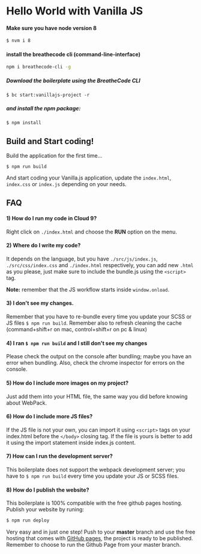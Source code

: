 # Hello World with Vanilla JS

#### Make sure you have node version 8
```sh
$ nvm i 8
```

#### install the breathecode cli (command-line-interface)
```sh
npm i breathecode-cli -g
```

##### Download the boilerplate using the BreatheCode CLI
```
$ bc start:vanillajs-project -r
```
##### and install the npm package:
```
$ npm install
```

## Build and Start coding! 

Build the application for the first time...
```
$ npm run build
```
And start coding your Vanilla.js application, update the `index.html`, `index.css` or `index.js` depending on your needs.

## FAQ

#### 1) How do I run my code in Cloud 9?
Right click on `./index.html` and choose the __RUN__ option on the menu.

#### 2) Where do I write my code?
It depends on the language, but you have `./src/js/index.js`, `./src/css/index.css` and `./index.html` respectively, you can add new `.html` as you please, just make sure to include the bundle.js using the `<script>` tag.

__Note:__ remember that the JS workflow starts inside `window.onload`.

#### 3) I don't see my changes.
Remember that you have to re-bundle every time you update your SCSS or JS files `$ npm run build`. 
Remember also to refresh cleaning the cache (command+shift+r on mac, control+shift+r on pc & linux)

#### 4) I ran `$ npm run build` and I still don't see my changes
Please check the output on the console after bundling; maybe you have an error when bundling. 
Also, check the chrome inspector for errors on the console.

#### 5) How do I include more images on my project?
Just add them into your HTML file, the same way you did before knowing about WebPack.

#### 6) How do I include more JS files?
If the JS file is not your own, you can import it using `<script>` tags on your index.html before the `</body>` closing tag. If the file is yours is better to add it using the import statement inside index.js content.

#### 7) How can I run the development server?
This boilerplate does not support the webpack development server; you have to `$ npm run build` every time you update your JS or SCSS files.

#### 8) How do I publish the website?

This boilerplate is 100% compatible with the free github pages hosting. Publish your website by runing:
```sh
$ npm run deploy
```

Very easy and in just one step!  Push to your __master__ branch and use the free hosting that comes with [GitHub pages](https://help.github.com/articles/configuring-a-publishing-source-for-github-pages/#enabling-github-pages-to-publish-your-site-from-master-or-gh-pages), the project is ready to be published. Remember to choose to run the Github Page from your master branch.
